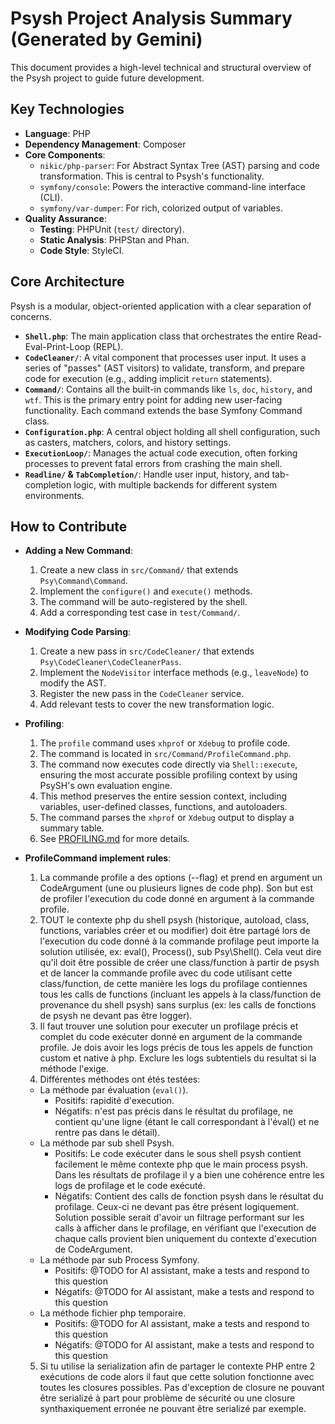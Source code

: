# Psysh Project Analysis Summary (Generated by Gemini)

This document provides a high-level technical and structural overview of the Psysh project to guide future development.

## Key Technologies

- **Language**: PHP
- **Dependency Management**: Composer
- **Core Components**:
  - `nikic/php-parser`: For Abstract Syntax Tree (AST) parsing and code transformation. This is central to Psysh's functionality.
  - `symfony/console`: Powers the interactive command-line interface (CLI).
  - `symfony/var-dumper`: For rich, colorized output of variables.
- **Quality Assurance**:
  - **Testing**: PHPUnit (`test/` directory).
  - **Static Analysis**: PHPStan and Phan.
  - **Code Style**: StyleCI.

## Core Architecture

Psysh is a modular, object-oriented application with a clear separation of concerns.

- **`Shell.php`**: The main application class that orchestrates the entire Read-Eval-Print-Loop (REPL).
- **`CodeCleaner/`**: A vital component that processes user input. It uses a series of "passes" (AST visitors) to validate, transform, and prepare code for execution (e.g., adding implicit `return` statements).
- **`Command/`**: Contains all the built-in commands like `ls`, `doc`, `history`, and `wtf`. This is the primary entry point for adding new user-facing functionality. Each command extends the base Symfony Command class.
- **`Configuration.php`**: A central object holding all shell configuration, such as casters, matchers, colors, and history settings.
- **`ExecutionLoop/`**: Manages the actual code execution, often forking processes to prevent fatal errors from crashing the main shell.
- **`Readline/` & `TabCompletion/`**: Handle user input, history, and tab-completion logic, with multiple backends for different system environments.

## How to Contribute

- **Adding a New Command**:
  1. Create a new class in `src/Command/` that extends `Psy\Command\Command`.
  2. Implement the `configure()` and `execute()` methods.
  3. The command will be auto-registered by the shell.
  4. Add a corresponding test case in `test/Command/`.

- **Modifying Code Parsing**:
  1. Create a new pass in `src/CodeCleaner/` that extends `Psy\CodeCleaner\CodeCleanerPass`.
  2. Implement the `NodeVisitor` interface methods (e.g., `leaveNode`) to modify the AST.
  3. Register the new pass in the `CodeCleaner` service.
  4. Add relevant tests to cover the new transformation logic.

- **Profiling**:
  1. The `profile` command uses `xhprof` or `Xdebug` to profile code.
  2. The command is located in `src/Command/ProfileCommand.php`.
  3. The command now executes code directly via `Shell::execute`, ensuring the most accurate possible profiling context by using PsySH's own evaluation engine.
  4. This method preserves the entire session context, including variables, user-defined classes, functions, and autoloaders.
  5. The command parses the `xhprof` or `Xdebug` output to display a summary table.
  6. See [PROFILING.md](PROFILING.md) for more details.

- **ProfileCommand implement rules**:
  1. La commande profile a des options (--flag) et prend en argument un CodeArgument (une ou plusieurs lignes de code php). Son but est de profiler l'execution du code donné en argument à la commande profile. 
  2. TOUT le contexte php du shell psysh (historique, autoload, class, functions, variables créer et ou modifier) doit être partagé lors de l'execution du code donné à la commande profilage peut importe la solution utilisée, ex: eval(), Process(), sub Psy\Shell(). Cela veut dire qu'il doit être possible de créer une class/function à partir de psysh et de lancer la commande profile avec du code utilisant cette class/function, de cette manière les logs du profilage contiennes tous les calls de functions (incluant les appels à la class/function de provenance du shell psysh) sans surplus (ex: les calls de fonctions de psysh ne devant pas être logger).
  3. Il faut trouver une solution pour executer un profilage précis et complet du code exécuter donné en argument de la commande profile. Je dois avoir les logs précis de tous les appels de function custom et native à php. Exclure les logs subtentiels du resultat si la méthode l'exige.
  4. Différentes méthodes ont étés testées:
    - La méthode par évaluation (`eval()`). 
      - Positifs: rapidité d'execution.
      - Négatifs: n'est pas précis dans le résultat du profilage, ne contient qu'une ligne (étant le call correspondant à l'éval() et ne rentre pas dans le détail).
    - La méthode par sub shell Psysh.
      - Positifs: Le code exécuter dans le sous shell psysh contient facilement le même contexte php que le main process psysh. Dans les résultats de profilage il y a bien une cohérence entre les logs de profilage et le code exécuté.
      - Négatifs: Contient des calls de fonction psysh dans le résultat du profilage. Ceux-ci ne devant pas être présent logiquement. Solution possible serait d'avoir un filtrage performant sur les calls à afficher dans le profilage, en vérifiant que l'execution de chaque calls provient bien uniquement du contexte d'execution de CodeArgument.
    - La méthode par sub Process Symfony.
      - Positifs: @TODO for AI assistant, make a tests and respond to this question
      - Négatifs: @TODO for AI assistant, make a tests and respond to this question
    - La méthode fichier php temporaire.
      - Positifs: @TODO for AI assistant, make a tests and respond to this question
      - Négatifs: @TODO for AI assistant, make a tests and respond to this question
  5. Si tu utilise la serialization afin de partager le contexte PHP entre 2 exécutions de code alors il faut que cette solution fonctionne avec toutes les closures possibles. Pas d'exception de closure ne pouvant être serializé à part pour problème de sécurité ou une closure synthaxiquement erronée ne pouvant être serializé par exemple.
